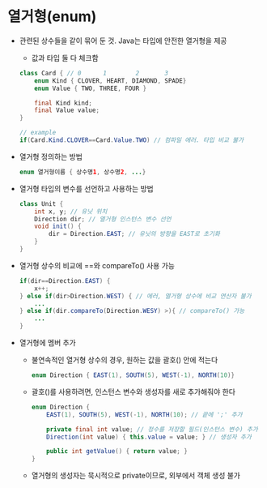 # 열거형(enum)

- 관련된 상수들을 같이 묶어 둔 것. Java는 타입에 안전한 열거형을 제공
    - 값과 타입 둘 다 체크함

    ```java
    class Card { // 0      1        2       3
    	enum Kind { CLOVER, HEART, DIAMOND, SPADE} 
    	enum Value { TWO, THREE, FOUR }
    
    	final Kind kind;
    	final Value value;
    }
    
    // example
    if(Card.Kind.CLOVER==Card.Value.TWO) // 컴파일 에러. 타입 비교 불가
    ```

- 열거형 정의하는 방법

    ```java
    enum 열거형이름 { 상수명1, 상수명2, ...}
    ```

- 열거형 타입의 변수를 선언하고 사용하는 방법

    ```java
    class Unit {
    	int x, y; // 유닛 위치
    	Direction dir; // 열거형 인스턴스 변수 선언
    	void init() {
    		dir = Direction.EAST; // 유닛의 방향을 EAST로 초기화
    	}
    }
    ```


- 열거형 상수의 비교에 ==와 compareTo() 사용 가능

    ```java
    if(dir==Direction.EAST) {
    	x++;
    } else if(dir>Direction.WEST) { // 에러, 열거형 상수에 비교 연산자 불가
    	...
    } else if(dir.compareTo(Direction.WESY) >){ // compareTo() 가능
    	...
    }
    ```

- 열거형에 멤버 추가
    - 불연속적인 열거형 상수의 경우, 원하는 값을 괄호() 안에 적는다

        ```java
        enum Direction { EAST(1), SOUTH(5), WEST(-1), NORTH(10)}
        ```

    - 괄호()를 사용하려면, 인스턴스 변수와 생성자를 새로 추가해줘야 한다

        ```java
        enum Direction {
        	EAST(1), SOUTH(5), WEST(-1), NORTH(10); // 끝에 ';' 추가
        
        	private final int value; // 정수를 저장할 필드(인스턴스 변수) 추가
        	Direction(int value) { this.value = value; } // 생성자 추가
        
        	public int getValue() { return value; }
        }
        ```

    - 열거형의 생성자는 묵시적으로 private이므로, 외부에서 객체 생성 불가
